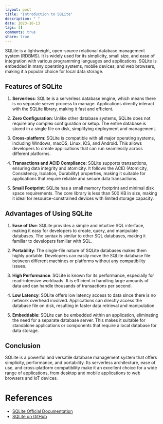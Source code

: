 ```yaml
---
layout: post
title: "Introduction to SQLite"
description: " "
date: 2023-10-13
tags: []
comments: true
share: true
---
```


SQLite is a lightweight, open-source relational database management system (RDBMS). It is widely used for its simplicity, small size, and ease of integration with various programming languages and applications. SQLite is embedded in many operating systems, mobile devices, and web browsers, making it a popular choice for local data storage.

## Features of SQLite

1. **Serverless**: SQLite is a serverless database engine, which means there is no separate server process to manage. Applications directly interact with the SQLite library, making it fast and efficient.

2. **Zero Configuration**: Unlike other database systems, SQLite does not require any complex configuration or setup. The entire database is stored in a single file on disk, simplifying deployment and management.

3. **Cross-platform**: SQLite is compatible with all major operating systems, including Windows, macOS, Linux, iOS, and Android. This allows developers to create applications that can run seamlessly across different platforms.

4. **Transactions and ACID Compliance**: SQLite supports transactions, ensuring data integrity and atomicity. It follows the ACID (Atomicity, Consistency, Isolation, Durability) properties, making it suitable for applications that require reliable and secure data transactions.

5. **Small Footprint**: SQLite has a small memory footprint and minimal disk space requirements. The core library is less than 500 KB in size, making it ideal for resource-constrained devices with limited storage capacity.

## Advantages of Using SQLite

1. **Ease of Use**: SQLite provides a simple and intuitive SQL interface, making it easy for developers to create, query, and manipulate databases. The syntax is similar to other SQL databases, making it familiar to developers familiar with SQL.

2. **Portability**: The single-file nature of SQLite databases makes them highly portable. Developers can easily move the SQLite database file between different machines or platforms without any compatibility issues.

3. **High Performance**: SQLite is known for its performance, especially for read-intensive workloads. It is efficient in handling large amounts of data and can handle thousands of transactions per second.

4. **Low Latency**: SQLite offers low latency access to data since there is no network overhead involved. Applications can directly access the database file on disk, resulting in faster data retrieval and manipulation.

5. **Embeddable**: SQLite can be embedded within an application, eliminating the need for a separate database server. This makes it suitable for standalone applications or components that require a local database for data storage.

## Conclusion

SQLite is a powerful and versatile database management system that offers simplicity, performance, and portability. Its serverless architecture, ease of use, and cross-platform compatibility make it an excellent choice for a wide range of applications, from desktop and mobile applications to web browsers and IoT devices.

# References

- [SQLite Official Documentation](https://www.sqlite.org/docs.html)
- [SQLite on GitHub](https://github.com/sqlite/sqlite)
